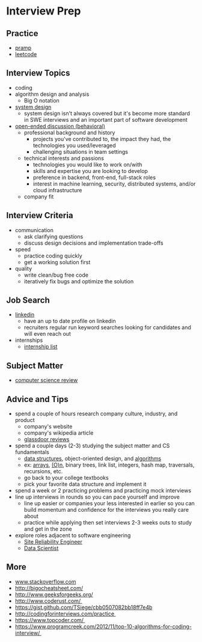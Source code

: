 # Interview Prep

## Practice

* [pramp](https://www.pramp.com/#/)
* [leetcode](https://leetcode.com/problemset/all/)

## Interview Topics

* coding
* algorithm design and analysis
  * Big O notation
* [system design](https://github.com/checkcheckzz/system-design-interview)
  * system design isn't always covered but it's become more standard in SWE interviews and an important part of software development
* [open-ended discussion (behavioral)](https://github.com/unboagable/software-engineering-roadmap/blob/master/interview%20prep/Behavioral%20Interview.md)
  * professional background and history
    * projects you've contributed to, the impact they had, the technologies you used/leveraged
    * challenging situations in team settings
  * technical interests and passions
    * technologies you would like to work on/with
    * skills and expertise you are looking to develop
    * preference in backend, front-end, full-stack roles
    * interest in machine learning, security, distributed systems, and/or cloud infrastructure
  * company fit
    
## Interview Criteria

* communication
  * ask clarifying questions
  * discuss design decisions and implementation trade-offs
* speed
  * practice coding quickly
  * get a working solution first
* quality
  * write clean/bug free code
  * iteratively fix bugs and optimize the solution
  
## Job Search

* [linkedin](https://www.linkedin.com/)
  * have an up to date profile on linkedin
  * recruiters regular run keyword searches looking for candidates and will even reach out
* internships
  * [internship list](https://github.com/pittcsc/Summer2021-Internships#the-list-)
  
  
## Subject Matter

* [computer science review](https://github.com/unboagable/software-engineering-roadmap/blob/master/computer%20science%20review/Computer%20Science%20Review.md)

## Advice and Tips

* spend a couple of hours research company culture, industry, and product
  * company's website
  * company's wikipedia article
  * [glassdoor reviews](https://www.glassdoor.com/Reviews/index.htm)
* spend a couple days (2-3) studying the subject matter and CS fundamentals
  * [data structures](https://github.com/unboagable/software-engineering-roadmap/blob/master/computer%20science%20review/Data%20Structures/Data%20Structures.md), object-oriented design, and [algorithms](https://github.com/unboagable/software-engineering-roadmap/blob/master/computer%20science%20review/Algorithms/Algorithms.md)
  * ex: [arrays](https://github.com/unboagable/software-engineering-roadmap/blob/master/computer%20science%20review/Primitives/Arrays/Arrays.md), [(O)n](https://www.bigocheatsheet.com/), binary trees, link list, integers, hash map, traversals, recursions, etc.
  * go back to your college textbooks
  * pick your favorite data structure and implement it
* spend a week or 2 practicing problems and practicing mock interviews
* line up interviews in rounds so you can pace yourself and improve
  * line up easier or companies your less interested in earlier so you can build momentum and confidence for the interviews you really care about
  * practice while applying then set interviews 2-3 weeks outs to study and get in the zone
* explore roles adjacent to software engineering
  * [Site Reliability Engineer](https://github.com/mxssl/sre-interview-prep-guide)
  * [Data Scientist](https://github.com/MrMimic/data-scientist-roadmap#data-scientist-roadmap)

## More

* www.stackoverflow.com
* http://bigocheatsheet.com/
* http://www.geeksforgeeks.org/
* http://www.coderust.com/ 
* https://gist.github.com/TSiege/cbb0507082bb18ff7e4b
* http://codingforinterviews.com/practice 
* https://www.topcoder.com/ 
* https://www.programcreek.com/2012/11/top-10-algorithms-for-coding-interview/ 
